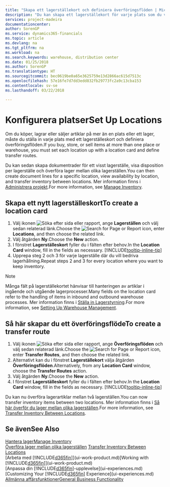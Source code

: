 ```yaml
---
title: "Skapa ett lagerställekort och definiera överföringsflöden | Microsoft Docs"
description: "Du kan skapa ett lagerställekort för varje plats som du vill lagra lagerartiklar, till exempel lager eller distributionscenter, och ange flöden för överföring av artiklar mellan olika lagerställen."
services: project-madeira
documentationcenter: 
author: SorenGP
ms.service: dynamics365-financials
ms.topic: article
ms.devlang: na
ms.tgt_pltfrm: na
ms.workload: na
ms.search.keywords: warehouse, distribution center
ms.date: 01/25/2018
ms.author: SorenGP
ms.translationtype: HT
ms.sourcegitcommit: bec0619be0a65e3625759e13d2866ac615d7513c
ms.openlocfilehash: 57e16fe7d7dd3edd832fb29773fc2a9c13cba153
ms.contentlocale: sv-se
ms.lasthandoff: 03/22/2018

---
```

# <a name="set-up-locations"></a><span data-ttu-id="d52d2-103">Konfigurera platser</span><span class="sxs-lookup"><span data-stu-id="d52d2-103">Set Up Locations</span></span>
<span data-ttu-id="d52d2-104">Om du köper, lagrar eller säljer artiklar på mer än en plats eller ett lager, måste du ställa in varje plats med ett lagerställeskort och definiera överföringsflöden.</span><span class="sxs-lookup"><span data-stu-id="d52d2-104">If you buy, store, or sell items at more than one place or warehouse, you must set each location up with a location card and define transfer routes.</span></span>

<span data-ttu-id="d52d2-105">Du kan sedan skapa dokumentrader för ett visst lagerställe, visa disposition per lagerställe och överföra lager mellan olika lagerställen.</span><span class="sxs-lookup"><span data-stu-id="d52d2-105">You can then create document lines for a specific location, view availability by location, and transfer inventory between locations.</span></span> <span data-ttu-id="d52d2-106">Mer information finns i [Administrera projekt](inventory-manage-inventory.md).</span><span class="sxs-lookup"><span data-stu-id="d52d2-106">For more information, see [Manage Inventory](inventory-manage-inventory.md).</span></span>

## <a name="to-create-a-location-card"></a><span data-ttu-id="d52d2-107">Skapa ett nytt lagerställeskort</span><span class="sxs-lookup"><span data-stu-id="d52d2-107">To create a location card</span></span>
1. <span data-ttu-id="d52d2-108">Välj ikonen ![Söka efter sida eller rapport](media/ui-search/search_small.png "Ikonen Söka efter sida eller rapport"), ange **Lagerställen** och välj sedan relaterad länk.</span><span class="sxs-lookup"><span data-stu-id="d52d2-108">Choose the ![Search for Page or Report](media/ui-search/search_small.png "Search for Page or Report icon") icon, enter **Locations**, and then choose the related link.</span></span>
2. <span data-ttu-id="d52d2-109">Välj åtgärden **Ny**.</span><span class="sxs-lookup"><span data-stu-id="d52d2-109">Choose the **New** action.</span></span>
3. <span data-ttu-id="d52d2-110">I fönstret **Lagerställeskort** fyller du i fälten efter behov.</span><span class="sxs-lookup"><span data-stu-id="d52d2-110">In the **Location Card** window, fill in the fields as necessary.</span></span> [!INCLUDE[tooltip-inline-tip](includes/tooltip-inline-tip_md.md)]
4. <span data-ttu-id="d52d2-111">Upprepa steg 2 och 3 för varje lagerställe där du vill bedriva lagerhållning.</span><span class="sxs-lookup"><span data-stu-id="d52d2-111">Repeat steps 2 and 3 for every location where you want to keep inventory.</span></span>

> [!NOTE]  
> <span data-ttu-id="d52d2-112">Många fält på lagerställekortet hänvisar till hanteringen av artiklar i ingående och utgående lagerprocesser.</span><span class="sxs-lookup"><span data-stu-id="d52d2-112">Many fields on the location card refer to the handling of items in inbound and outbound warehouse processes.</span></span> <span data-ttu-id="d52d2-113">Mer information finns i [Ställa in Lagerstyrning](warehouse-setup-warehouse.md).</span><span class="sxs-lookup"><span data-stu-id="d52d2-113">For more information, see [Setting Up Warehouse Management](warehouse-setup-warehouse.md).</span></span>

## <a name="to-create-a-transfer-route"></a><span data-ttu-id="d52d2-114">Så här skapar du ett överföringsflöde</span><span class="sxs-lookup"><span data-stu-id="d52d2-114">To create a transfer route</span></span>
1. <span data-ttu-id="d52d2-115">Välj ikonen ![Söka efter sida eller rapport](media/ui-search/search_small.png "Ikonen Söka efter sida eller rapport"), ange **Överföringsflöden** och välj sedan relaterad länk.</span><span class="sxs-lookup"><span data-stu-id="d52d2-115">Choose the ![Search for Page or Report](media/ui-search/search_small.png "Search for Page or Report icon") icon, enter **Transfer Routes**, and then choose the related link.</span></span>
2. <span data-ttu-id="d52d2-116">Alternativt kan du i fönstret **Lagerställekort** välja åtgärden **Överföringsflöden**.</span><span class="sxs-lookup"><span data-stu-id="d52d2-116">Alternatively, from any **Location Card** window, choose the **Transfer Routes** action.</span></span>
3. <span data-ttu-id="d52d2-117">Välj åtgärden **Ny**.</span><span class="sxs-lookup"><span data-stu-id="d52d2-117">Choose the **New** action.</span></span>
4. <span data-ttu-id="d52d2-118">I fönstret **Lagerställeskort** fyller du i fälten efter behov.</span><span class="sxs-lookup"><span data-stu-id="d52d2-118">In the **Location Card** window, fill in the fields as necessary.</span></span> [!INCLUDE[tooltip-inline-tip](includes/tooltip-inline-tip_md.md)]

<span data-ttu-id="d52d2-119">Du kan nu överföra lagerartiklar mellan två lagerställen.</span><span class="sxs-lookup"><span data-stu-id="d52d2-119">You can now transfer inventory items between two locations.</span></span> <span data-ttu-id="d52d2-120">Mer information finns i [Så här överför du lager mellan olika lagerställen](inventory-how-transfer-between-locations.md).</span><span class="sxs-lookup"><span data-stu-id="d52d2-120">For more information, see [Transfer Inventory Between Locations](inventory-how-transfer-between-locations.md).</span></span>    

## <a name="see-also"></a><span data-ttu-id="d52d2-121">Se även</span><span class="sxs-lookup"><span data-stu-id="d52d2-121">See Also</span></span>
[<span data-ttu-id="d52d2-122">Hantera lager</span><span class="sxs-lookup"><span data-stu-id="d52d2-122">Manage Inventory</span></span>](inventory-manage-inventory.md)  
<span data-ttu-id="d52d2-123">[Överföra lager mellan olika lagerställen](inventory-how-transfer-between-locations.md)  </span><span class="sxs-lookup"><span data-stu-id="d52d2-123">[Transfer Inventory Between Locations](inventory-how-transfer-between-locations.md)  </span></span>  
<span data-ttu-id="d52d2-124">[Arbeta med [!INCLUDE[d365fin](includes/d365fin_md.md)]](ui-work-product.md)</span><span class="sxs-lookup"><span data-stu-id="d52d2-124">[Working with [!INCLUDE[d365fin](includes/d365fin_md.md)]](ui-work-product.md)</span></span>  
<span data-ttu-id="d52d2-125">[Anpassa din [!INCLUDE[d365fin](includes/d365fin_md.md)]-upplevelse](ui-experiences.md)</span><span class="sxs-lookup"><span data-stu-id="d52d2-125">[Customizing Your [!INCLUDE[d365fin](includes/d365fin_md.md)] Experience](ui-experiences.md)</span></span>  
[<span data-ttu-id="d52d2-126">Allmänna affärsfunktioner</span><span class="sxs-lookup"><span data-stu-id="d52d2-126">General Business Functionality</span></span>](ui-across-business-areas.md)

